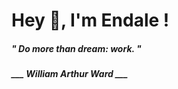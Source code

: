 <h1 title="head"> Hey 👋, I'm Endale !</h1>

**<h5><i>" Do more than dream: work. "</i></h5>**

*<b>___ William Arthur Ward ___</b>*
